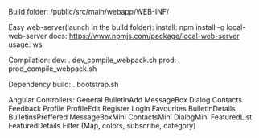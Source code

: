 Build folder:
  /public/src/main/webapp/WEB-INF/

Easy web-server(launch in the build folder):
  install: npm install -g local-web-server
  docs: https://www.npmjs.com/package/local-web-server
  usage: ws

Compilation:
  dev: . dev_compile_webpack.sh
  prod: . prod_compile_webpack.sh

Dependency build:
  . bootstrap.sh

Angular Controllers:
General
BulletinAdd
MessageBox
Dialog
Contacts
Feedback
Profile
ProfileEdit
Register
Login
Favourites
BulletinDetails
BulletinsPreffered
MessageBoxMini
ContactsMini
DialogMini
FeaturedList
FeaturedDetails
Filter (Map, colors, subscribe, category)
